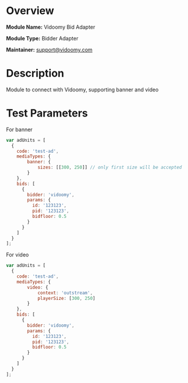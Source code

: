 # Overview

**Module Name:** Vidoomy Bid Adapter

**Module Type:** Bidder Adapter

**Maintainer:** support@vidoomy.com

# Description

Module to connect with Vidoomy, supporting banner and video
 
# Test Parameters
For banner
```js
var adUnits = [
  {
    code: 'test-ad',
    mediaTypes: {
        banner: {
            sizes: [[300, 250]] // only first size will be accepted
        }
    },
    bids: [
      {
        bidder: 'vidoomy',
        params: {
          id: '123123',
          pid: '123123',
          bidfloor: 0.5
        }
      }
    ]
  }
];
```

For video
```js
var adUnits = [
  {
    code: 'test-ad',
    mediaTypes: {
        video: {
            context: 'outstream',
            playerSize: [300, 250]
        }
    },
    bids: [
      {
        bidder: 'vidoomy',
        params: {
          id: '123123',
          pid: '123123',
          bidfloor: 0.5
        }
      }
    ]
  }
];
```
